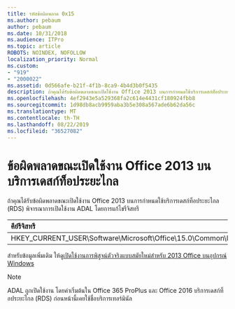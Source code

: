 ```yaml
---
title: รหัสข้อผิดพลาด 0x15
ms.author: pebaum
author: pebaum
ms.date: 10/31/2018
ms.audience: ITPro
ms.topic: article
ROBOTS: NOINDEX, NOFOLLOW
localization_priority: Normal
ms.custom:
- "919"
- "2000022"
ms.assetid: 0d566afe-b21f-4f1b-8ca9-4b4d3b0f5435
description: ถ้าคุณได้รับข้อผิดพลาดขณะเปิดใช้งาน Office 2013 บนการกำหนดใช้บริการเดสก์ท็อประยะไกล (RDS) พิจารณาการเปิดใช้งาน ADAL โดยการแก้ไขรีจิสทรี
ms.openlocfilehash: 4ef2943e5a529368fa2c614e4431cf180924fbb8
ms.sourcegitcommit: 1d98db8acb9959aba3b5e308a567ade6b62da56c
ms.translationtype: MT
ms.contentlocale: th-TH
ms.lasthandoff: 08/22/2019
ms.locfileid: "36527082"
---
```

# <a name="error-while-activation-office-2013-on-remote-desktop-services"></a>ข้อผิดพลาดขณะเปิดใช้งาน Office 2013 บนบริการเดสก์ท็อประยะไกล

ถ้าคุณได้รับข้อผิดพลาดขณะเปิดใช้งาน Office 2013 บนการกำหนดใช้บริการเดสก์ท็อประยะไกล (RDS) พิจารณาการเปิดใช้งาน ADAL โดยการแก้ไขรีจิสทรี
  
|**คีย์รีจิสทรี**|**ชนิด**|**ค่า**|
|:-----|:-----|:-----|
|HKEY_CURRENT_USER\Software\Microsoft\Office\15.0\Common\Identity\EnableADAL  <br/> |REG_DWORD  <br/> |1  <br/> |

สำหรับข้อมูลเพิ่มเติม ให้ดู[เปิดใช้งานการพิสูจน์ตัวจริงแบบสมัยใหม่สำหรับ 2013 Office บนอุปกรณ์ Windows](https://docs.microsoft.com/office365/admin/security-and-compliance/enable-modern-authentication)
  
> [!NOTE]
>  ADAL ถูกเปิดใช้งาน โดยค่าเริ่มต้นใน Office 365 ProPlus และ Office 2016 บริการเดสก์ท็อประยะไกล (RDS) ก่อนหน้านี้เคยใช้ชื่อบริการเทอร์มินัล
  